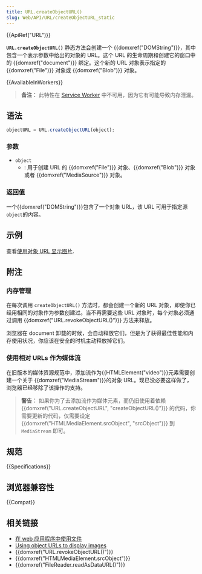 ```yaml
---
title: URL.createObjectURL()
slug: Web/API/URL/createObjectURL_static
---
```


{{ApiRef("URL")}}

**`URL.createObjectURL()`** 静态方法会创建一个 {{domxref("DOMString")}}，其中包含一个表示参数中给出的对象的 URL。这个 URL 的生命周期和创建它的窗口中的 {{domxref("document")}} 绑定。这个新的 URL 对象表示指定的 {{domxref("File")}} 对象或 {{domxref("Blob")}} 对象。

{{AvailableInWorkers}}

> **备注：** 此特性在 [Service Worker](/zh-CN/docs/Web/API/Service_Worker_API) 中不可用，因为它有可能导致内存泄漏。

## 语法

```js
objectURL = URL.createObjectURL(object);
```

### 参数

- `object`
  - : 用于创建 URL 的 {{domxref("File")}} 对象、{{domxref("Blob")}} 对象或者 {{domxref("MediaSource")}} 对象。

### 返回值

一个{{domxref("DOMString")}}包含了一个对象 URL，该 URL 可用于指定源 `object`的内容。

## 示例

查看[使用对象 URL 显示图片](/zh-CN/docs/Using_files_from_web_applications#Example.3A_Using_object_URLs_to_display_images).

## 附注

### 内存管理

在每次调用 `createObjectURL()` 方法时，都会创建一个新的 URL 对象，即使你已经用相同的对象作为参数创建过。当不再需要这些 URL 对象时，每个对象必须通过调用 {{domxref("URL.revokeObjectURL()")}} 方法来释放。

浏览器在 document 卸载的时候，会自动释放它们，但是为了获得最佳性能和内存使用状况，你应该在安全的时机主动释放掉它们。

### 使用相对 URLs 作为媒体流

在旧版本的媒体资源规范中，添加流作为{{HTMLElement("video")}}元素需要创建一个关于 {{domxref("MediaStream")}}的对象 URL。现已没必要这样做了，浏览器已经移除了该操作的支持。

> **警告：** 如果你为了去添加流作为媒体元素，而仍旧使用着依赖{{domxref("URL.createObjectURL", "createObjectURL()")}} 的代码，你需要更新的代码，仅需要设定{{domxref("HTMLMediaElement.srcObject", "srcObject")}} 到 `MediaStream` 即可。

## 规范

{{Specifications}}

## 浏览器兼容性

{{Compat}}

## 相关链接

- [在 web 应用程序中使用文件](/zh-CN/docs/Using_files_from_web_applications)
- [Using object URLs to display images](/zh-CN/docs/Using_files_from_web_applications#Example_Using_object_URLs_to_display_images)
- {{domxref("URL.revokeObjectURL()")}}
- {{domxref("HTMLMediaElement.srcObject")}}
- {{domxref("FileReader.readAsDataURL()")}}
